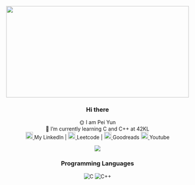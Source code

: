 
<div id="header" align="center">

  <img src="https://i.redd.it/rprxk500atry.gif" width="500" height="250">
  
### Hi there 

🌞 I am Pei Yun <br>
🌱 I’m currently learning C and C++ at 42KL <br>
<a href="https://www.linkedin.com/in/peiyunlau/">
      <img src="https://user-images.githubusercontent.com/53002130/221343038-eeb9eece-66aa-45b9-8a07-d5d02edf49cf.png" width="20" height="20"> </a> My LinkedIn 
      | <a href="https://leetcode.com/nuyiep/">
      <img src="https://upload.wikimedia.org/wikipedia/commons/1/19/LeetCode_logo_black.png" width="20" height="20"> </a> Leetcode 
      | <a href="https://www.goodreads.com/user/show/126475179-pei-yun-lau"> 
      <img src="https://upload.wikimedia.org/wikipedia/commons/thumb/5/5a/Goodreads_logo_-_SuperTinyIcons.svg/800px-Goodreads_logo_-_SuperTinyIcons.svg.png" width=20 height=20> 
      </a> Goodreads 
      <a href="https://www.youtube.com/@peiyunlau">
      <img src="https://upload.wikimedia.org/wikipedia/commons/e/ef/Youtube_logo.png" width="20" height="20"> </a> Youtube
<!--
**nuyiep/nuyiep** is a ✨ _special_ ✨ repository because its `README.md` (this file) appears on your GitHub profile.

Here are some ideas to get you started:


- 👯 I’m looking to collaborate on ...
- 🤔 I’m looking for help with ...
- 💬 Ask me about ...
- 📫 How to reach me: ...
- 😄 Pronouns: ...
- ⚡ Fun fact: ...
-->

[![](https://visitcount.itsvg.in/api?id=nuyiep&label=Profile%20Views&color=10&icon=4&pretty=true)](https://visitcount.itsvg.in)

### Programming Languages 
![C](https://img.shields.io/badge/c-%2300599C.svg?style=for-the-badge&logo=c&logoColor=white&logo)
![C++](https://img.shields.io/badge/c++-%2300599C.svg?style=for-the-badge&logoColor=white)

